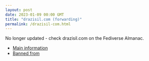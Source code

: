 ```yaml
---
layout: post
date: 2023-01-09 00:00 GMT
title: "drazisil.com (forwarding)"
permalink: /drazisil-com.html
---
```


No longer updated - check drazisil.com on the Fediverse Almanac.

* [Main information](https://www.fediversealmanac.com/api/v1/instances/drazisil.com)
* [Banned from](https://www.fediversealmanac.com/api/v1/instances/drazisil.com/banned_from)

